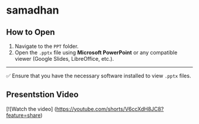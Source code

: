 # samadhan


## How to Open

1. Navigate to the `PPT` folder.  
2. Open the `.pptx` file using **Microsoft PowerPoint** or any compatible viewer (Google Slides, LibreOffice, etc.).  

---

✅ Ensure that you have the necessary software installed to view `.pptx` files.  

## Presentstion Video

[![Watch the video] (https://youtube.com/shorts/V6ccXdH8JC8?feature=share)
